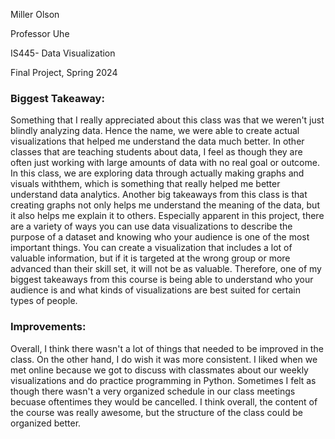 Miller Olson

Professor Uhe

IS445- Data Visualization

Final Project, Spring 2024

<h3>Biggest Takeaway:</h3>
Something that I really appreciated about this class was that we weren't just blindly analyzing data. Hence the name, we were able to create actual visualizations that helped me understand the data much better. In other classes that are teaching students about data, I feel as though they are often just working with large amounts of data with no real goal or outcome. In this class, we are exploring data through actually making graphs and visuals withthem, which is something that really helped me better understand data analytics. Another big takeaways from this class is that creating graphs not only helps me understand the meaning of the data, but it also helps me explain it to others. Especially apparent in this project, there are a variety of ways you can use data visualizations to describe the purpose of a dataset and knowing who your audience is one of the most important things. You can create a visualization that includes a lot of valuable information, but if it is targeted at the wrong group or more advanced than their skill set, it will not be as valuable. Therefore, one of my biggest takeaways from this course is being able to understand who your audience is and what kinds of visualizations are best suited for certain types of people. 

<h3>Improvements: </h3>
Overall, I think there wasn't a lot of things that needed to be improved in the class. On the other hand, I do wish it was more consistent. I liked when we met online because we got to discuss with classmates about our weekly visualizations and do practice programming in Python. Sometimes I felt as though there wasn't a very organized schedule in our class meetings becuase oftentimes they would be cancelled. I think overall, the content of the course was really awesome, but the structure of the class could be organized better. 


